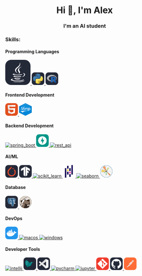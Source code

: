 <h1 align="center">Hi 👋, I'm Alex</h1>
<h3 align="center">I'm an AI student</h3>

<h3 align="left">Skills:</h3>

<h4>Programming Languages</h4>
  <a href="https://www.java.com" target="_blank" rel="noreferrer">
    <img src="https://raw.githubusercontent.com/tandpfun/skill-icons/65dea6c4eaca7da319e552c09f4cf5a9a8dab2c8/icons/Java-Dark.svg" alt="java" width="80" height="80"/>
  </a>

  <a href="https://www.python.org" target="_blank" rel="noreferrer">
    <img src="https://raw.githubusercontent.com/tandpfun/skill-icons/65dea6c4eaca7da319e552c09f4cf5a9a8dab2c8/icons/Python-Dark.svg" alt="python" width="40" height="40"/>
  </a>
  <a href="https://www.r-project.org/" target="_blank" rel="noreferrer">
    <img src="https://raw.githubusercontent.com/tandpfun/skill-icons/65dea6c4eaca7da319e552c09f4cf5a9a8dab2c8/icons/R-Dark.svg" alt="r" width="40" height="40"/>
  </a>
</p>

<h4>Frontend Development</h4>
<p align="left">
  <a href="https://www.w3.org/html/" target="_blank" rel="noreferrer">
    <img src="https://raw.githubusercontent.com/tandpfun/skill-icons/65dea6c4eaca7da319e552c09f4cf5a9a8dab2c8/icons/HTML.svg" alt="html5" width="40" height="40"/>
  </a>
  <a href="https://shiny.rstudio.com/" target="_blank" rel="noreferrer">
    <img src="https://raw.githubusercontent.com/rstudio/hex-stickers/master/PNG/shiny.png" alt="shiny" width="40" height="40"/>
  </a>
</p>

<h4>Backend Development</h4>
<p align="left">
  <a href="https://spring.io/projects/spring-boot" target="_blank" rel="noreferrer">
    <img src="https://raw.githubusercontent.com/marwin1991/profile-technology-icons/refs/heads/main/icons/spring_boot.png" alt="spring_boot" width="40" height="40"/>
  </a>
  <a href="https://fastapi.tiangolo.com/" target="_blank" rel="noreferrer">
    <img src="https://raw.githubusercontent.com/tandpfun/skill-icons/65dea6c4eaca7da319e552c09f4cf5a9a8dab2c8/icons/FastAPI.svg" alt="fastapi" width="40" height="40"/>
  </a>
  <a href="https://restfulapi.net/" target="_blank" rel="noreferrer">
    <img src="https://raw.githubusercontent.com/marwin1991/profile-technology-icons/refs/heads/main/icons/rest.png" alt="rest_api" width="40" height="40"/>
  </a>
</p>

<h4>AI/ML</h4>
<p align="left">
  <a href="https://pytorch.org/" target="_blank" rel="noreferrer">
    <img src="https://github.com/tandpfun/skill-icons/blob/main/icons/PyTorch-Dark.svg" alt="pytorch" width="40" height="40"/>
  </a>
  <a href="https://www.tensorflow.org/" target="_blank" rel="noreferrer">
    <img src="https://raw.githubusercontent.com/tandpfun/skill-icons/9dd71f055e165ec4115bfdac9efc678ef42129f2/icons/TensorFlow-Dark.svg" alt="tensorflow" width="40" height="40"/>
  </a>
  <a href="https://scikit-learn.org/" target="_blank" rel="noreferrer">
    <img src="https://raw.githubusercontent.com/tandpfun/skill-icons/65dea6c4eaca7da319e552c09f4cf5a9a8dab2c8/icons/ScikitLearn-Dark.svg" alt="scikit_learn" width="40" height="40"/>
  </a>
  <a href="https://pandas.pydata.org/" target="_blank" rel="noreferrer">
    <img src="https://raw.githubusercontent.com/devicons/devicon/2ae2a900d2f041da66e950e4d48052658d850630/icons/pandas/pandas-original.svg" alt="pandas" width="40" height="40"/>
  </a>
  <a href="https://seaborn.pydata.org/" target="_blank" rel="noreferrer">
    <img src="https://seaborn.pydata.org/_images/logo-mark-lightbg.svg" alt="seaborn" width="40" height="40"/>
  </a>
  <a href="https://matplotlib.org/" target="_blank" rel="noreferrer">
    <img src="https://raw.githubusercontent.com/devicons/devicon/master/icons/matplotlib/matplotlib-original.svg" alt="matplotlib" width="40" height="40"/>
  </a>
</p>

<h4>Database</h4>
<p align="left">
  <a href="https://www.postgresql.org" target="_blank" rel="noreferrer">
    <img src="https://raw.githubusercontent.com/tandpfun/skill-icons/65dea6c4eaca7da319e552c09f4cf5a9a8dab2c8/icons/PostgreSQL-Dark.svg" alt="postgresql" width="40" height="40"/>
  </a>
  <a href="https://dbeaver.io/" target="_blank" rel="noreferrer">
    <img src="https://raw.githubusercontent.com/devicons/devicon/master/icons/dbeaver/dbeaver-original.svg" alt="dbeaver" width="40" height="40"/>
  </a>
</p>

<h4>DevOps</h4>
<p align="left">
  <a href="https://www.docker.com/" target="_blank" rel="noreferrer">
    <img src="https://raw.githubusercontent.com/tandpfun/skill-icons/65dea6c4eaca7da319e552c09f4cf5a9a8dab2c8/icons/Docker.svg" alt="docker" width="40" height="40"/>
  </a>
  <a href="https://www.apple.com/macos/" target="_blank" rel="noreferrer">
    <img src="https://raw.githubusercontent.com/tandpfun/skill-icons/65dea6c4eaca7da319e552c09f4cf5a9a8dab2c8/icons/Apple-Dark.svg" alt="macos" width="40" height="40"/>
  </a>
  <a href="https://www.microsoft.com/windows/" target="_blank" rel="noreferrer">
    <img src="https://raw.githubusercontent.com/tandpfun/skill-icons/9d3f8b9ed375add405414c0e5073a46597ec48cd/icons/Windows-Dark.svg" alt="windows" width="40" height="40"/>
  </a>
</p>

<h4>Developer Tools</h4>
<p align="left">
  <a href="https://www.jetbrains.com/idea/" target="_blank" rel="noreferrer">
    <img src="https://raw.githubusercontent.com/marwin1991/profile-technology-icons/refs/heads/main/icons/intellij.png" alt="intellij" width="40" height="40"/>
  </a>
  <a href="https://www.latex-project.org/" target="_blank" rel="noreferrer">
    <img src="https://raw.githubusercontent.com/tandpfun/skill-icons/690c3f2175012eddd79d407525ab10c18cd76d91/icons/LaTeX-Dark.svg" alt="latex" width="40" height="40"/>
  </a>
  <a href="https://code.visualstudio.com/" target="_blank" rel="noreferrer">
    <img src="https://raw.githubusercontent.com/tandpfun/skill-icons/690c3f2175012eddd79d407525ab10c18cd76d91/icons/VSCode-Dark.svg" alt="vscode" width="40" height="40"/>
  </a>
  <a href="https://www.jetbrains.com/pycharm/" target="_blank" rel="noreferrer">
    <img src="https://raw.githubusercontent.com/marwin1991/profile-technology-icons/refs/heads/main/icons/pycharm.png" alt="pycharm" width="40" height="40"/>
  </a>
  <a href="https://jupyter.org/" target="_blank" rel="noreferrer">
    <img src="https://raw.githubusercontent.com/marwin1991/profile-technology-icons/refs/heads/main/icons/jupyter_notebook.png" alt="jupyter" width="40" height="40"/>
  </a>
  <a href="https://git-scm.com/" target="_blank" rel="noreferrer">
    <img src="https://raw.githubusercontent.com/tandpfun/skill-icons/65dea6c4eaca7da319e552c09f4cf5a9a8dab2c8/icons/Git.svg" alt="git" width="40" height="40"/>
  </a>
  <a href="https://github.com/" target="_blank" rel="noreferrer">
    <img src="https://raw.githubusercontent.com/tandpfun/skill-icons/65dea6c4eaca7da319e552c09f4cf5a9a8dab2c8/icons/Github-Dark.svg" alt="github" width="40" height="40"/>
  </a>
  <a href="https://postman.com" target="_blank" rel="noreferrer">
    <img src="https://raw.githubusercontent.com/tandpfun/skill-icons/65dea6c4eaca7da319e552c09f4cf5a9a8dab2c8/icons/Postman.svg" alt="postman" width="40" height="40"/>
  </a>
</p>
